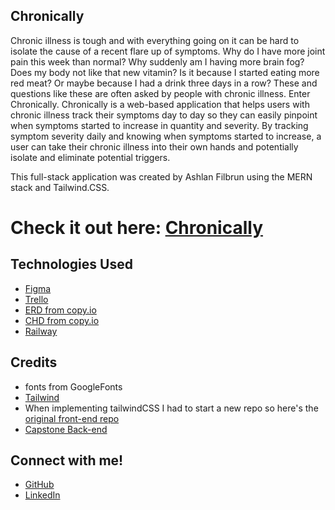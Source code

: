 ## Chronically

Chronic illness is tough and with everything going on it can be hard to isolate the cause of a recent flare up of symptoms. Why do I have more joint pain this week than normal? Why suddenly am I having more brain fog? Does my body not like that new vitamin? Is it because I started eating more red meat? Or maybe because I had a drink three days in a row? These and questions like these are often asked by people with chronic illness. Enter Chronically. Chronically is a web-based application that helps users with chronic illness track their symptoms day to day so they can easily pinpoint when symptoms started to increase in quantity and severity. By tracking symptom severity daily and knowing when symptoms started to increase, a user can take their chronic illness into their own hands and potentially isolate and eliminate potential triggers. 

This full-stack application was created by Ashlan Filbrun using the MERN stack and Tailwind.CSS.

# Check it out here: <a href=''>Chronically</a>


## Technologies Used
- <a href="https://www.figma.com/file/neUEC1MHPWGrLjGbDu3lUA/Capstone?type=design&node-id=1-2&mode=design&t=BnnstIrGcSoY36yz-0">Figma</a>
- <a href="https://trello.com/b/JjzzFnez/capstone">Trello</a>
- <a href="https://drive.google.com/file/d/1GqOy4f4zyFalv1zMB8jyjPR5BirPS7Qg/view?usp=sharing">ERD from copy.io</a>
- <a href="https://drive.google.com/file/d/1vizlZegN56fMt6UpfcvZgJ28B-BJm4FW/view">CHD from copy.io</a>
- <a href="">Railway</a>

## Credits
- fonts from GoogleFonts
- <a href="https://tailwindcss.com/docs/installation">Tailwind</a>
- When implementing tailwindCSS I had to start a new repo so here's the <a href="https://github.com/ashfilbrun/capstone-frontend">original front-end repo</a>
- <a href="https://github.com/ashfilbrun/capstone-backend">Capstone Back-end</a>

## Connect with me!
- <a href='https://github.com/ashfilbrun'>GitHub</a>
- <a href='https://www.linkedin.com/in/ashlanfilbrun/'>LinkedIn</a>